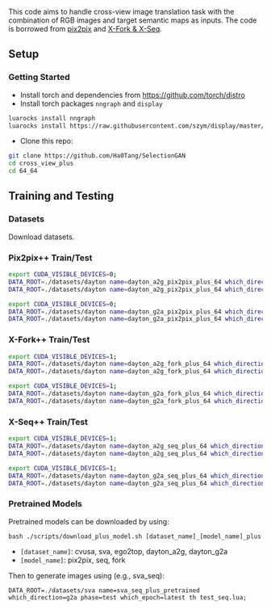 This code aims to handle cross-view image translation task with the combination of RGB images and target semantic maps as inputs.
The code is borrowed from [pix2pix](https://github.com/phillipi/pix2pix) and [X-Fork & X-Seq](https://github.com/kregmi/cross-view-image-synthesis). 

## Setup

### Getting Started
- Install torch and dependencies from https://github.com/torch/distro
- Install torch packages `nngraph` and `display`
```bash
luarocks install nngraph
luarocks install https://raw.githubusercontent.com/szym/display/master/display-scm-0.rockspec
```
- Clone this repo:
```bash
git clone https://github.com/Ha0Tang/SelectionGAN
cd cross_view_plus
cd 64_64
```

## Training and Testing
### Datasets
Download datasets.

### Pix2pix++ Train/Test
```bash
export CUDA_VISIBLE_DEVICES=0;
DATA_ROOT=./datasets/dayton name=dayton_a2g_pix2pix_plus_64 which_direction=g2a phase=train loadSize=64 fineSize=64 niter=100 th train_pix2pix.lua;
DATA_ROOT=./datasets/dayton name=dayton_a2g_pix2pix_plus_64 which_direction=g2a phase=test loadSize=64 fineSize=64 which_epoch=100 th test_pix2pix.lua;

export CUDA_VISIBLE_DEVICES=0;
DATA_ROOT=./datasets/dayton name=dayton_g2a_pix2pix_plus_64 which_direction=a2g phase=train loadSize=64 fineSize=64 niter=100 th train_pix2pix.lua;
DATA_ROOT=./datasets/dayton name=dayton_g2a_pix2pix_plus_64 which_direction=a2g phase=test loadSize=64 fineSize=64 which_epoch=100 th test_pix2pix.lua;
```

### X-Fork++ Train/Test
```bash
export CUDA_VISIBLE_DEVICES=1;
DATA_ROOT=./datasets/dayton name=dayton_a2g_fork_plus_64 which_direction=g2a phase=train loadSize=64 fineSize=64 niter=100 th train_fork.lua;
DATA_ROOT=./datasets/dayton name=dayton_a2g_fork_plus_64 which_direction=g2a phase=test loadSize=64 fineSize=64 which_epoch=100 th test_fork.lua;

export CUDA_VISIBLE_DEVICES=1;
DATA_ROOT=./datasets/dayton name=dayton_g2a_fork_plus_64 which_direction=a2g phase=train loadSize=64 fineSize=64 niter=100 th train_fork.lua;
DATA_ROOT=./datasets/dayton name=dayton_g2a_fork_plus_64 which_direction=a2g phase=test loadSize=64 fineSize=64 which_epoch=100 th test_fork.lua;

```

### X-Seq++ Train/Test
```bash
export CUDA_VISIBLE_DEVICES=1;
DATA_ROOT=./datasets/dayton name=dayton_a2g_seq_plus_64 which_direction=g2a phase=train loadSize=64 fineSize=64 niter=100 th train_seq.lua;
DATA_ROOT=./datasets/dayton name=dayton_a2g_seq_plus_64 which_direction=g2a phase=test loadSize=64 fineSize=64 which_epoch=100 th test_seq.lua;

export CUDA_VISIBLE_DEVICES=1;
DATA_ROOT=./datasets/dayton name=dayton_g2a_seq_plus_64 which_direction=a2g phase=train loadSize=64 fineSize=64 niter=100 th train_seq.lua;
DATA_ROOT=./datasets/dayton name=dayton_g2a_seq_plus_64 which_direction=a2g phase=test loadSize=64 fineSize=64 which_epoch=100 th test_seq.lua;

```

### Pretrained Models
Pretrained models can be downloaded by using:
```
bash ./scripts/download_plus_model.sh [dataset_name]_[model_name]_plus
```
- `[dataset_name]`: cvusa, sva, ego2top, dayton_a2g, dayton_g2a
- `[model_name]`: pix2pix, seq, fork

Then to generate images using (e.g., sva_seq):
```
DATA_ROOT=./datasets/sva name=sva_seq_plus_pretrained which_direction=g2a phase=test which_epoch=latest th test_seq.lua;
```
